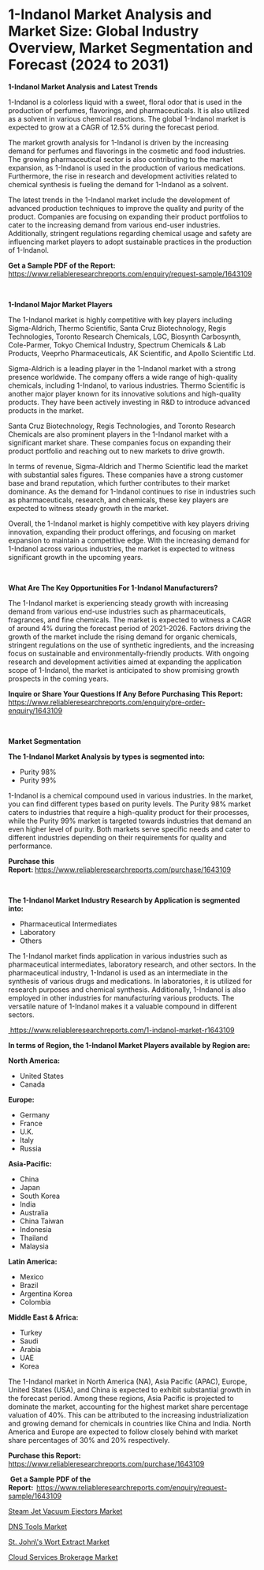 <p><h1>1-Indanol Market Analysis and Market Size: Global Industry Overview, Market Segmentation and Forecast (2024 to 2031)</h1></p><p><strong>1-Indanol Market Analysis and Latest Trends</strong></p>
<p><p>1-Indanol is a colorless liquid with a sweet, floral odor that is used in the production of perfumes, flavorings, and pharmaceuticals. It is also utilized as a solvent in various chemical reactions. The global 1-Indanol market is expected to grow at a CAGR of 12.5% during the forecast period. </p><p>The market growth analysis for 1-Indanol is driven by the increasing demand for perfumes and flavorings in the cosmetic and food industries. The growing pharmaceutical sector is also contributing to the market expansion, as 1-Indanol is used in the production of various medications. Furthermore, the rise in research and development activities related to chemical synthesis is fueling the demand for 1-Indanol as a solvent.</p><p>The latest trends in the 1-Indanol market include the development of advanced production techniques to improve the quality and purity of the product. Companies are focusing on expanding their product portfolios to cater to the increasing demand from various end-user industries. Additionally, stringent regulations regarding chemical usage and safety are influencing market players to adopt sustainable practices in the production of 1-Indanol.</p></p>
<p><strong>Get a Sample PDF of the Report:&nbsp;</strong> <a href="https://www.reliableresearchreports.com/enquiry/request-sample/1643109">https://www.reliableresearchreports.com/enquiry/request-sample/1643109</a></p>
<p>&nbsp;</p>
<p><strong>1-Indanol Major Market Players</strong></p>
<p><p>The 1-Indanol market is highly competitive with key players including Sigma-Aldrich, Thermo Scientific, Santa Cruz Biotechnology, Regis Technologies, Toronto Research Chemicals, LGC, Biosynth Carbosynth, Cole-Parmer, Tokyo Chemical Industry, Spectrum Chemicals & Lab Products, Veeprho Pharmaceuticals, AK Scientific, and Apollo Scientific Ltd.</p><p>Sigma-Aldrich is a leading player in the 1-Indanol market with a strong presence worldwide. The company offers a wide range of high-quality chemicals, including 1-Indanol, to various industries. Thermo Scientific is another major player known for its innovative solutions and high-quality products. They have been actively investing in R&D to introduce advanced products in the market.</p><p>Santa Cruz Biotechnology, Regis Technologies, and Toronto Research Chemicals are also prominent players in the 1-Indanol market with a significant market share. These companies focus on expanding their product portfolio and reaching out to new markets to drive growth.</p><p>In terms of revenue, Sigma-Aldrich and Thermo Scientific lead the market with substantial sales figures. These companies have a strong customer base and brand reputation, which further contributes to their market dominance. As the demand for 1-Indanol continues to rise in industries such as pharmaceuticals, research, and chemicals, these key players are expected to witness steady growth in the market.</p><p>Overall, the 1-Indanol market is highly competitive with key players driving innovation, expanding their product offerings, and focusing on market expansion to maintain a competitive edge. With the increasing demand for 1-Indanol across various industries, the market is expected to witness significant growth in the upcoming years.</p></p>
<p>&nbsp;</p>
<p><strong>What Are The Key Opportunities For 1-Indanol Manufacturers?</strong></p>
<p><p>The 1-Indanol market is experiencing steady growth with increasing demand from various end-use industries such as pharmaceuticals, fragrances, and fine chemicals. The market is expected to witness a CAGR of around 4% during the forecast period of 2021-2026. Factors driving the growth of the market include the rising demand for organic chemicals, stringent regulations on the use of synthetic ingredients, and the increasing focus on sustainable and environmentally-friendly products. With ongoing research and development activities aimed at expanding the application scope of 1-Indanol, the market is anticipated to show promising growth prospects in the coming years.</p></p>
<p><strong>Inquire or Share Your Questions If Any Before Purchasing This Report:</strong> <a href="https://www.reliableresearchreports.com/enquiry/pre-order-enquiry/1643109">https://www.reliableresearchreports.com/enquiry/pre-order-enquiry/1643109</a></p>
<p>&nbsp;</p>
<p><strong>Market Segmentation</strong></p>
<p><strong>The 1-Indanol Market Analysis by types is segmented into:</strong></p>
<p><ul><li>Purity 98%</li><li>Purity 99%</li></ul></p>
<p><p>1-Indanol is a chemical compound used in various industries. In the market, you can find different types based on purity levels. The Purity 98% market caters to industries that require a high-quality product for their processes, while the Purity 99% market is targeted towards industries that demand an even higher level of purity. Both markets serve specific needs and cater to different industries depending on their requirements for quality and performance.</p></p>
<p><strong>Purchase this Report:&nbsp;</strong><a href="https://www.reliableresearchreports.com/purchase/1643109">https://www.reliableresearchreports.com/purchase/1643109</a></p>
<p>&nbsp;</p>
<p><strong>The 1-Indanol Market Industry Research by Application is segmented into:</strong></p>
<p><ul><li>Pharmaceutical Intermediates</li><li>Laboratory</li><li>Others</li></ul></p>
<p><p>The 1-Indanol market finds application in various industries such as pharmaceutical intermediates, laboratory research, and other sectors. In the pharmaceutical industry, 1-Indanol is used as an intermediate in the synthesis of various drugs and medications. In laboratories, it is utilized for research purposes and chemical synthesis. Additionally, 1-Indanol is also employed in other industries for manufacturing various products. The versatile nature of 1-Indanol makes it a valuable compound in different sectors.</p></p>
<p><a href="https://www.reliableresearchreports.com/1-indanol-market-r1643109">&nbsp;https://www.reliableresearchreports.com/1-indanol-market-r1643109</a></p>
<p><strong>In terms of Region, the 1-Indanol Market Players available by Region are:</strong></p>
<p>
    <p> <strong> North America: </strong>
        <ul>
            <li>United States</li>
            <li>Canada</li>
        </ul>
        </p> 
    <p> <strong> Europe: </strong>
        <ul>
            <li>Germany</li>
            <li>France</li>
            <li>U.K.</li>
            <li>Italy</li>
            <li>Russia</li>
        </ul>
        </p> 
    <p> <strong> Asia-Pacific: </strong>
        <ul>
            <li>China</li>
            <li>Japan</li>
            <li>South Korea</li>
            <li>India</li>
            <li>Australia</li>
            <li>China Taiwan</li>
            <li>Indonesia</li>
            <li>Thailand</li>
            <li>Malaysia</li>
        </ul>
        </p> 
    <p> <strong> Latin America: </strong>
        <ul>
            <li>Mexico</li>
            <li>Brazil</li>
            <li>Argentina Korea</li>
            <li>Colombia</li>
        </ul>
        </p> 
    <p> <strong> Middle East & Africa: </strong>
        <ul>
            <li>Turkey</li>
            <li>Saudi</li>
            <li>Arabia</li>
            <li>UAE</li>
            <li>Korea</li>
        </ul>
    </p>
    </p>
<p><p>The 1-Indanol market in North America (NA), Asia Pacific (APAC), Europe, United States (USA), and China is expected to exhibit substantial growth in the forecast period. Among these regions, Asia Pacific is projected to dominate the market, accounting for the highest market share percentage valuation of 40%. This can be attributed to the increasing industrialization and growing demand for chemicals in countries like China and India. North America and Europe are expected to follow closely behind with market share percentages of 30% and 20% respectively.</p></p>
<p><strong>Purchase this Report: </strong><a href="https://www.reliableresearchreports.com/purchase/1643109">https://www.reliableresearchreports.com/purchase/1643109</a></p>
<p>&nbsp;<strong>Get a Sample PDF of the Report:&nbsp;&nbsp;</strong><a href="https://www.reliableresearchreports.com/enquiry/request-sample/1643109">https://www.reliableresearchreports.com/enquiry/request-sample/1643109</a></p>
<p><strong></strong></p>
<p><p><a href="https://github.com/Alonsoolds3wq1d81czn8rbol/Market-Research-Report-List-2/blob/main/steam-jet-vacuum-ejectors-market.md">Steam Jet Vacuum Ejectors Market</a></p><p><a href="https://www.linkedin.com/pulse/dns-tools-market-trends-analysis-forecasted-period-2024-2031-edvpf">DNS Tools Market</a></p><p><a href="https://github.com/KeeganBarrows2023/Market-Research-Report-List-1/blob/main/st-johns-wort-extract-market.md">St. John\'s Wort Extract Market</a></p><p><a href="https://www.linkedin.com/pulse/cloud-services-brokerage-market-comprehensive-assessment-type-ehgof">Cloud Services Brokerage Market</a></p></p>